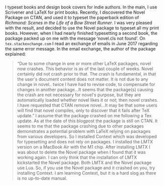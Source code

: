 I typeset books and design book covers for indie authors. In the main, I use Scrivener and LaTeX for print books. Recently, I discovered the Novel Package on CTAN, and used it to typeset the paperback edition of _Richmond: Scenes in the Life of a Bow Street Runner_. I was very pleased with the result, and decided to use the Novel package to typeset all my print books.
However, when I had nearly finished typesetting a second book, the package packed up on me with the message ‘novel.cls not found’.
On `tex.stackexchange.com` I read an exchange of emails in June 2017 regarding the same error message. In the email exchange, the author of the package explained:
>  “Due to some change in one or more other LaTeX packages, novel now crashes. This behavior is as of the last couple of weeks. Novel certainly did not crash prior to that. The crash is fundamental, in that the user's document content does not matter. It is not due to any change in novel.. twice I have had to revise code, to compensate for changes in another package…It seems that the package(s) causing the crash are not necessary for novel's purpose, but they are automatically loaded whether novel likes it or not; then novel crashes. I have requested that CTAN remove novel…It may be that some users will find that novel compiles, only to discover that it fails after TeX update.”
I assume that the package crashed on me following a Tex update.
As at the date of this blogpost the package is still on CTAN.
It seems to me that the package crashing due to other packages demonstrates a potential problem with LaTeX relying on packages from various developers. 
So I installed Context which was developed for typesetting and does not rely on packages. I installed the LMTX version on a MacBook Air with the M1 chip.
After installing LMTX I was about to delete the Novel package when I found that it was working again. I can only think that the installation of LMTX kickstarted the Novel package. Both LMTX and the Novel package use Lua.
So, if you use the Novel package and it crashed on you, try installing Context.
I am learning Context, but it is a hard slog as there is no up-to-date manual.
